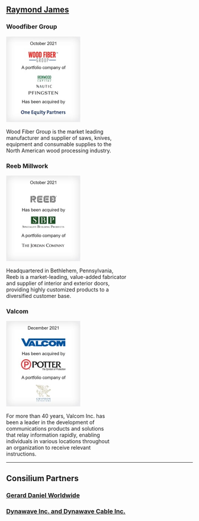 ## [Raymond James]("https://www.raymondjames.com/corporations-and-institutions/investment-banking/transaction-history?industry=0&sector=0&transaction=0&r=10")

### Woodfiber Group
<img src="images/2110_woodfibergroup.jpg"/>

Wood Fiber Group is the market leading
<br>
manufacturer and supplier of saws, knives, 
<br>
equipment and consumable supplies to the 
<br>
North American wood processing industry.


### Reeb Millwork
<img src="images/2110_reebmillwork.jpg"/>

Headquartered in Bethlehem, Pennsylvania, 
<br>
Reeb is a market-leading, value-added fabricator
<br>
and supplier of interior and exterior doors,
<br>
providing highly customized products to a 
<br>
diversified customer base.


### Valcom
<img src="images/2112_valcom.jpg"/>

For more than 40 years, Valcom Inc. has 
<br>
been a leader in the development of 
<br>
communications products and solutions
<br>
that relay information rapidly, enabling 
<br>
individuals in various locations throughout 
<br>
an organization to receive relevant 
<br>
instructions.

---

## Consilium Partners    

### [Gerard Daniel Worldwide]("https://www.cpboston.com/tombstones/gerard-daniel-worldwide/")

### [Dynawave Inc. and Dynawave Cable Inc.]("https://www.cpboston.com/tombstones/dynawave-inc-and-dynawave-cable-inc-dynawave/")


